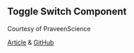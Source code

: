 ## Toggle Switch Component

Courtesy of PraveenScience

[Article](https://www.sitepoint.com/react-toggle-switch-reusable-component/) &
[GitHub](https://github.com/praveenscience/ToggleSwitch)
